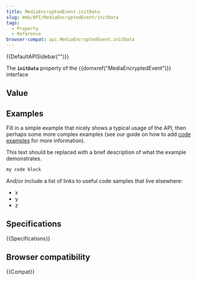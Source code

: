 ```yaml
---
title: MediaEncryptedEvent.initData
slug: Web/API/MediaEncryptedEvent/initData
tags:
  - Property
  - Reference
browser-compat: api.MediaEncryptedEvent.initData
---
```

{{DefaultAPISidebar("")}}

The **`initData`** property of the {{domxref("MediaEncryptedEvent")}} interface 

## Value



## Examples

Fill in a simple example that nicely shows a typical usage of the API, then perhaps some more complex examples (see our guide on how to add [code examples](/en-US/docs/MDN/Contribute/Structures/Code_examples) for more information).

This text should be replaced with a brief description of what the example demonstrates.

```js
my code block
```

And/or include a list of links to useful code samples that live elsewhere:

*   x
*   y
*   z

## Specifications

{{Specifications}}

## Browser compatibility

{{Compat}}


